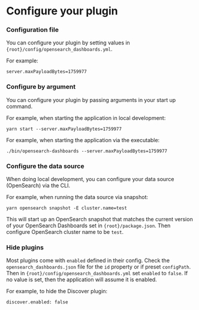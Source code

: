 # Configure your plugin

### Configuration file
You can configure your plugin by setting values in `{root}/config/opensearch_dashboards.yml`.

For example:
```
server.maxPayloadBytes=1759977
```

### Configure by argument
You can configure your plugin by passing arguments in your start up command.

For example, when starting the application in local development:
```
yarn start --server.maxPayloadBytes=1759977
```

For example, when starting the application via the executable:
```
./bin/opensearch-dashboards --server.maxPayloadBytes=1759977
```

### Configure the data source
When doing local development, you can configure your data source (OpenSearch) via the CLI.

For example, when running the data source via snapshot:
```
yarn opensearch snapshot -E cluster.name=test
```

This will start up an OpenSearch snapshot that matches the current version of your OpenSearch Dashboards set in `{root}/package.json`. Then configure OpenSearch cluster name to be `test`.

### Hide plugins
Most plugins come with `enabled` defined in their config. Check the `opensearch_dashboards.json` file for the `id` property or if preset `configPath`. Then in `{root}/config/opensearch_dashboards.yml` set `enabled` to `false`. If no value is set, then the application will assume it is enabled.

For example, to hide the Discover plugin:
```
discover.enabled: false
```
